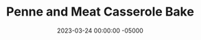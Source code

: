 ---
layout: post
title:  "Penne and Meat Casserole Bake"
date:   2023-03-24 00:00:00 -05000
categories: 
- Recipes
- Ground Meat
permalink: /recipes/penne-casserole
image: /assets/Food/Ground Meat/Penne/penne-cover.jpg
ing: penne-ing
facts: penne-facts
Prep: 30
Rest: 
Cook: 40
Source1: 
Source2: 
tags: 
- ground meat
- ground turkey
- pasta
- diced tomato
- cheese
- shredded
- mozzarella
- grated
- parmesean
- running club
- rrc
- party
- onion
- broil
Description: This ground meat and penne baked casserole was my go to for feeding a crowd during my running club pasta parties in college. They're really easy to make a day ahead, and simply just reheat in the pan on the day of your event. Feel free to mix in some chopped spinach as well, or serve with a side of roasted broccoli, such as my <a href="running-club-broccoli">Running Club Broccoli</a>
Instructions: 
- Preheat the oven to 375F. Spray 9x13in pan with cooking spray<br><br>

- Cook you pasta according to the packaging, drain, and set aside. Cook about a minute less than directed, since the pasta will bake in the oven<br><br>

- Heat olive oil over medium high heat in a Dutch oven. Add garlic, onion, and salt, and cook until the onion is transparent<br><br>

- Add the meat and fully cook (meat should sound like its crackling instead of boiling).<br><br>

- After the meat is done, add in the spices (garlic and onion powder, oregano, basil, thyme, and pepper) and pour in tomatoes. Let simmer for 5 minutes.<br><br>

- Combine beef, pasta, and cheese in the pot.<br><br>
- <center><img src="/assets/Food/Ground Meat/Penne/penne-6.jpg" alt="" class="instruction-image"></center><br>

- Transfer to greased pan. Sprinkle breadcrumbs on top<br><br>

- Bake covered at 375F for 30 minutes. Uncover, and broil until the top is golden, probably about 2 minutes. Watch very closely. When baking, put the pan on a large cookie sheet to catch any drips if they occur
---